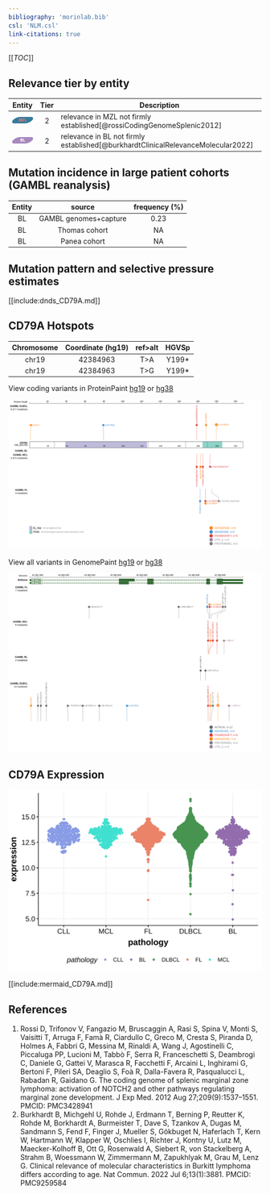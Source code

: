 ```yaml
---
bibliography: 'morinlab.bib'
csl: 'NLM.csl'
link-citations: true
---
```

[[_TOC_]]



## Relevance tier by entity

|Entity|Tier|Description                           |
|:------:|:----:|--------------------------------------|
|![MZL](images/icons/MZL_tier2.png)|2|relevance in MZL not firmly established[@rossiCodingGenomeSplenic2012]|
|![BL](images/icons/BL_tier2.png)    |2   |relevance in BL not firmly established[@burkhardtClinicalRelevanceMolecular2022]|

## Mutation incidence in large patient cohorts (GAMBL reanalysis)

|Entity|source               |frequency (%)|
|:------:|:---------------------:|:-------------:|
|BL    |GAMBL genomes+capture|0.23         |
|BL    |Thomas cohort        |  NA         |
|BL    |Panea cohort         |  NA         |

## Mutation pattern and selective pressure estimates

[[include:dnds_CD79A.md]]




## CD79A Hotspots

| Chromosome |Coordinate (hg19) | ref>alt | HGVSp | 
 | :---:| :---: | :--: | :---: |
| chr19 | 42384963 | T>A | Y199* |
| chr19 | 42384963 | T>G | Y199* |

View coding variants in ProteinPaint [hg19](https://morinlab.github.io/LLMPP/GAMBL/CD79A_protein.html)  or [hg38](https://morinlab.github.io/LLMPP/GAMBL/CD79A_protein_hg38.html)

![](images/proteinpaint/CD79A_NM_001783.svg)

View all variants in GenomePaint [hg19](https://morinlab.github.io/LLMPP/GAMBL/CD79A.html)  or [hg38](https://morinlab.github.io/LLMPP/GAMBL/CD79A_hg38.html)

![](images/proteinpaint/CD79A.svg)

## CD79A Expression
![](images/gene_expression/CD79A_by_pathology.svg)
<!-- ORIGIN: rossiCodingGenomeSplenic2012c -->
<!-- BL: burkhardtClinicalRelevanceMolecular2022b -->
<!-- MZL: rossiCodingGenomeSplenic2012c -->

[[include:mermaid_CD79A.md]]

## References
1.  Rossi D, Trifonov V, Fangazio M, Bruscaggin A, Rasi S, Spina V, Monti S, Vaisitti T, Arruga F, Famà R, Ciardullo C, Greco M, Cresta S, Piranda D, Holmes A, Fabbri G, Messina M, Rinaldi A, Wang J, Agostinelli C, Piccaluga PP, Lucioni M, Tabbò F, Serra R, Franceschetti S, Deambrogi C, Daniele G, Gattei V, Marasca R, Facchetti F, Arcaini L, Inghirami G, Bertoni F, Pileri SA, Deaglio S, Foà R, Dalla-Favera R, Pasqualucci L, Rabadan R, Gaidano G. The coding genome of splenic marginal zone lymphoma: activation of NOTCH2 and other pathways regulating marginal zone development. J Exp Med. 2012 Aug 27;209(9):1537–1551. PMCID: PMC3428941
2.  Burkhardt B, Michgehl U, Rohde J, Erdmann T, Berning P, Reutter K, Rohde M, Borkhardt A, Burmeister T, Dave S, Tzankov A, Dugas M, Sandmann S, Fend F, Finger J, Mueller S, Gökbuget N, Haferlach T, Kern W, Hartmann W, Klapper W, Oschlies I, Richter J, Kontny U, Lutz M, Maecker-Kolhoff B, Ott G, Rosenwald A, Siebert R, von Stackelberg A, Strahm B, Woessmann W, Zimmermann M, Zapukhlyak M, Grau M, Lenz G. Clinical relevance of molecular characteristics in Burkitt lymphoma differs according to age. Nat Commun. 2022 Jul 6;13(1):3881. PMCID: PMC9259584
